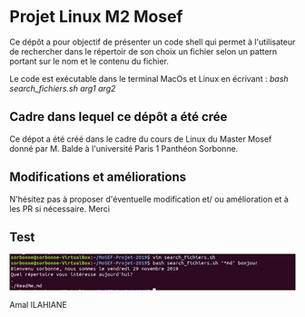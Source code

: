 # Projet Linux M2 Mosef

Ce dépôt a pour objectif de présenter un code shell qui permet à l'utilisateur de rechercher dans le répertoir de son choix un fichier selon un pattern portant sur le nom et le contenu du fichier. 

Le code est exécutable dans le terminal MacOs et Linux en écrivant : 
*bash search_fichiers.sh arg1 arg2*

## Cadre dans lequel ce dépôt a été crée
Ce dépot a été créé dans le cadre du cours de Linux du Master Mosef donné par M. Balde à l'université Paris 1 Panthéon Sorbonne.


## Modifications et améliorations 
N'hésitez pas à proposer d'éventuelle modification et/ ou amélioration et à les PR si nécessaire. Merci

## Test
![alt_text](test.png)

Amal ILAHIANE 


 
